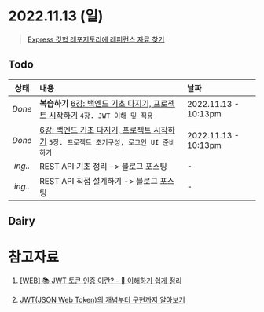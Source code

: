 # 2022.11.13 (일)

> [Express 깃헙 레포지토리에 레퍼런스 자료 찾기](https://github.com/gclogs/memo-application/tree/main/backend)

## Todo
| 상태 | 내용 | 날짜 |
|:---:|:---|:---|
| *Done* | **복습하기** [6강: 백엔드 기초 다지기, 프로젝트 시작하기](https://backend-intro.vlpt.us/) `4장. JWT 이해 및 적용`  | 2022.11.13 - 10:13pm |
| *Done* | [6강: 백엔드 기초 다지기, 프로젝트 시작하기](https://backend-intro.vlpt.us/) `5장. 프로젝트 초기구성, 로그인 UI 준비하기`  | 2022.11.13 - 10:13pm |
| *ing..* | REST API 기초 정리 -> 블로그 포스팅 | - |
| *ing..* | REST API 직접 설계하기 -> 블로그 포스팅 | - |

## Dairy

# 참고자료 
1. [[WEB] 📚 JWT 토큰 인증 이란? - 💯 이해하기 쉽게 정리](https://inpa.tistory.com/entry/WEB-%F0%9F%93%9A-JWTjson-web-token-%EB%9E%80-%F0%9F%92%AF-%EC%A0%95%EB%A6%AC#thankYou)

2. [JWT(JSON Web Token)의 개념부터 구현까지 알아보기](https://pronist.dev/143)